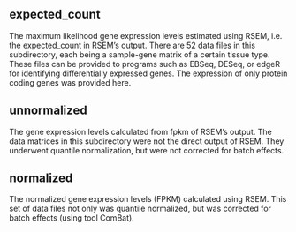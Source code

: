 expected_count
--------------
The maximum likelihood gene expression levels estimated using RSEM, i.e. the expected_count in RSEM’s output. There are 52 data files in this subdirectory, each being a sample-gene matrix of a certain tissue type. These files can be provided to programs such as EBSeq, DESeq, or edgeR for identifying differentially expressed genes. The expression of only protein coding genes was provided here.


unnormalized
--------------
The gene expression levels calculated from fpkm of RSEM’s output. The data matrices in this subdirectory were not the direct output of RSEM. They underwent quantile normalization, but were not corrected for batch effects.


normalized
--------------
The normalized gene expression levels (FPKM) calculated using RSEM. This set of data files not only was quantile normalized, but was corrected for batch effects (using tool ComBat).
